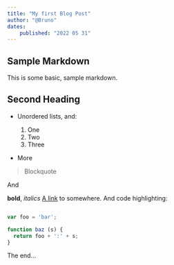 ```yaml
---
title: "My first Blog Post"
author: "@Bruno"
dates:
    published: "2022 05 31"
---
```


## Sample Markdown

This is some basic, sample markdown.

## Second Heading

- Unordered lists, and:

    1. One
    2. Two
    3. Three

- More

> Blockquote

And

**bold**, _italics_
[A link](https://markdowntohtml.com) to somewhere. And code highlighting:

```js

var foo = 'bar';

function baz (s) {
  return foo + ':' + s;
}
```

The end...
